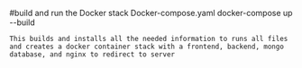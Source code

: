 #build and run the Docker stack Docker-compose.yaml
    docker-compose up --build

    This builds and installs all the needed information to runs all files and creates a docker container stack with a frontend, backend, mongo database, and nginx to redirect to server

